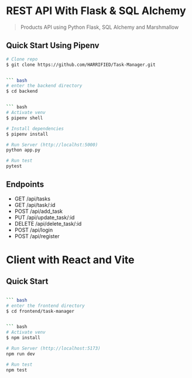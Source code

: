 # REST API With Flask & SQL Alchemy

> Products API using Python Flask, SQL Alchemy and Marshmallow

## Quick Start Using Pipenv


``` bash
# Clone repo
$ git clone https://github.com/HARRIFIED/Task-Manager.git


``` bash
# enter the backend directory
$ cd backend


``` bash
# Activate venv
$ pipenv shell

# Install dependencies
$ pipenv install

# Run Server (http://localhst:5000)
python app.py

# Run test
pytest
```


## Endpoints

* GET     /api/tasks
* GET     /api/task/:id
* POST    /api/add_task
* PUT     /api/update_task/:id
* DELETE  /api/delete_task/:id
* POST    /api/login
* POST    /api/register

# Client with React and Vite

## Quick Start


``` bash

``` bash
# enter the frontend directory
$ cd frontend/task-manager


``` bash
# Activate venv
$ npm install

# Run Server (http://localhost:5173)
npm run dev

# Run test
npm test
```